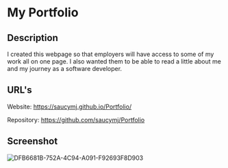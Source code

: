 # My Portfolio

## Description

I created this webpage so that employers will have access to some of my work all on one page. I also wanted them to be able to read a little about me and my journey as a software developer. 


## URL's

Website: https://saucymj.github.io/Portfolio/

Repository: https://github.com/saucymj/Portfolio

## Screenshot

![DFB6681B-752A-4C94-A091-F92693F8D903](https://user-images.githubusercontent.com/106449899/181634929-78d9e186-7503-4329-9482-4ffd539b9670.jpeg)
